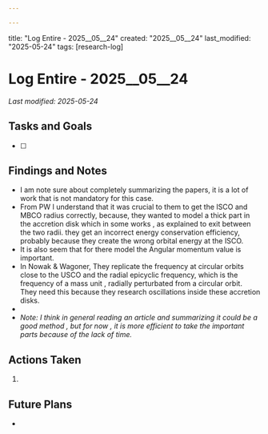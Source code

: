 ```yaml
---

---
```



title: "Log Entire - 2025__05__24"
created: "2025__05__24"
last_modified: "2025-05-24"
tags: [research-log]



# Log Entire - 2025__05__24  
_Last modified: 2025-05-24_

## Tasks and Goals
- [ ] 

## Findings and Notes
- I am note sure about completely summarizing the papers, it is a lot of work that is not mandatory for this case.
- From PW I understand that it was crucial to them to get the ISCO and MBCO radius correctly, because, they wanted to model a thick part in the accretion disk which in some works , as explained to exit between the two radii. they get an incorrect energy conservation efficiency, probably because they create the wrong  orbital energy at the ISCO.
- It is also seem that for there model the Angular momentum value is important.
- In Nowak & Wagoner, They replicate the frequency at circular orbits close to the USCO and the radial epicyclic frequency, which is the frequency of a mass unit , radially perturbated from a circular orbit. They need this because they research oscillations inside these accretion disks.
- 
- *Note: I think in general reading an article and summarizing it could be a good method , but for now , it is more efficient to take the important parts because of the lack of time.*

## Actions Taken
1. 

## Future Plans
- 
